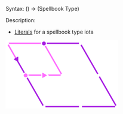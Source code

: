 Syntax:
() -> (Spellbook Type)

Description:
* [Literals](../../Literals.md) for a spellbook type iota

![](../../../Images/Literal%20-%20Spellbook%20Type%20Iota%20Pattern.png)